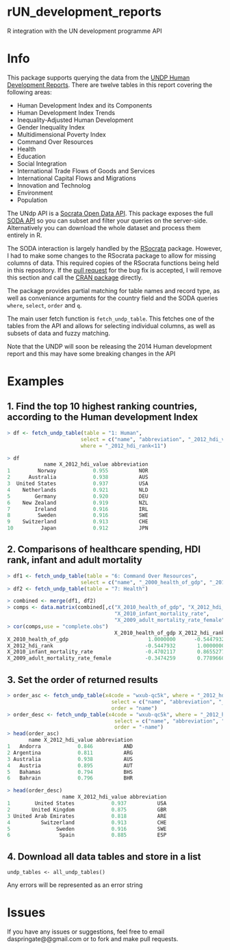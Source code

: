rUN_development_reports
=======================

R integration with the UN development programme API

Info
====

This package supports querying the data from the [UNDP Human Development Reports](http://hdr.undp.org/en/data). There are twelve tables in this report covering the following areas:

* Human Development Index and its Components
* Human Development Index Trends
* Inequality-Adjusted Human Development
* Gender Inequality Index
* Multidimensional Poverty Index
* Command Over Resources
* Health
* Education
* Social Integration
* International Trade Flows of Goods and Services
* International Capital Flows and Migrations
* Innovation and Technolog
* Environment
* Population

The UNdp API is a [Socrata Open Data API](http://www.socrata.com/products/open-data-api/).  This package exposes the full [SODA API](http://dev.socrata.com/docs/queries.html) so you can subset and filter your queries on the server-side.  Alternatively you can download the whole dataset and process them entirely in R.

The SODA interaction is largely handled by the [RSocrata](https://github.com/Chicago/RSocrata) package.  However, I had to make some changes to the RSocrata package to allow for missing columns of data.  This required copies of the RSocrata functions being held in this repository.  If the [pull request](https://github.com/Chicago/RSocrata/pull/3) for the bug fix is accepted, I will remove this section and call the [CRAN package](http://cran.r-project.org/web/packages/RSocrata/index.html) directly.

The package provides partial matching for table names and record type, as well as conveniance arguments for the country field and the SODA queries `where`, `select`, `order` and `q`.

The main user fetch function is `fetch_undp_table`.  This fetches one of the tables from the API and allows for selecting individual columns, as well as subsets of data and fuzzy matching.

Note that the UNDP will soon be releasing the 2014 Human development report and this may have some breaking changes in the API


Examples
========

## 1. Find the top 10 highest ranking countries, according to the Human development Index

``` R
> df <- fetch_undp_table(table = "1: Human", 
                        select = c("name", "abbreviation", "_2012_hdi_value"),
                        where = "_2012_hdi_rank<11")

> df
            name X_2012_hdi_value abbreviation
1         Norway            0.955          NOR
2      Australia            0.938          AUS
3  United States            0.937          USA
4    Netherlands            0.921          NLD
5        Germany            0.920          DEU
6    New Zealand            0.919          NZL
7        Ireland            0.916          IRL
8         Sweden            0.916          SWE
9    Switzerland            0.913          CHE
10         Japan            0.912          JPN
```

## 2. Comparisons of healthcare spending, HDI rank, infant and adult mortality

``` R
> df1 <- fetch_undp_table(table = "6: Command Over Resources", 
                        select = c("name", "_2000_health_of_gdp", "_2010_health_of_gdp"))
> df2 <- fetch_undp_table(table = "7: Health")

> combined <- merge(df1, df2)
> comps <- data.matrix(combined[,c("X_2010_health_of_gdp", "X_2012_hdi_rank", 
                                   "X_2010_infant_mortality_rate", 
                                   "X_2009_adult_mortality_rate_female")])
> cor(comps,use = "complete.obs")
                                   X_2010_health_of_gdp X_2012_hdi_rank X_2010_infant_mortality_rate X_2009_adult_mortality_rate_female
X_2010_health_of_gdp                          1.0000000      -0.5447932                   -0.4702117                         -0.3474259
X_2012_hdi_rank                              -0.5447932       1.0000000                    0.8655277                          0.7789660
X_2010_infant_mortality_rate                 -0.4702117       0.8655277                    1.0000000                          0.8414263
X_2009_adult_mortality_rate_female           -0.3474259       0.7789660                    0.8414263                          1.0000000

```

## 3. Set the order of returned results

``` R
> order_asc <- fetch_undp_table(x4code = "wxub-qc5k", where = "_2012_hdi_rank<50", 
                                  select = c("name", "abbreviation", "_2012_hdi_value"),
                                  order = "name")
> order_desc <- fetch_undp_table(x4code = "wxub-qc5k", where = "_2012_hdi_rank<50", 
                                   select = c("name", "abbreviation", "_2012_hdi_value"),
                                   order = "-name")
> head(order_asc)
       name X_2012_hdi_value abbreviation
1   Andorra            0.846          AND
2 Argentina            0.811          ARG
3 Australia            0.938          AUS
4   Austria            0.895          AUT
5   Bahamas            0.794          BHS
6   Bahrain            0.796          BHR

> head(order_desc)
                  name X_2012_hdi_value abbreviation
1        United States            0.937          USA
2       United Kingdom            0.875          GBR
3 United Arab Emirates            0.818          ARE
4          Switzerland            0.913          CHE
5               Sweden            0.916          SWE
6                Spain            0.885          ESP

```

## 4. Download all data tables and store in a list

```
undp_tables <- all_undp_tables()

```

Any errors will be represented as an error string

# Issues

If you have any issues or suggestions, feel free to email daspringate@@gmail.com or to fork and make pull requests. 

